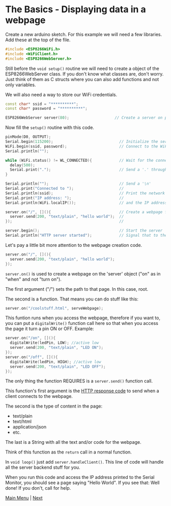 # The Basics - Displaying data in a webpage

Create a new arduino sketch. For this example we will need a few libraries.
Add these at the top of the file.

```c++
#include <ESP8266WiFi.h>
#include <WiFiClient.h>
#include <ESP8266WebServer.h>
```

Still before the <code>void setup()</code> routine we will need to create a object of the ESP8266WebServer class.
If you don't know what classes are, don't worry. Just think of them as C structs where you can also add functions and not only variables.

We will also need a way to store our WiFi credentials.

```c++
const char* ssid = "**********";
const char* password = "**********";

ESP8266WebServer server(80);					// Create a server on port 80
```

Now fill the <code>setup()</code> routine with this code.

```c++
pinMode(D0, OUTPUT);
Serial.begin(115200);                             // Initialize the serial bus with a 115200 baud rate. This will allow us to send data back to the computer through the USB cable
WiFi.begin(ssid, password);                       // Connect to the WiFi network set in the code above.
Serial.println("");

while (WiFi.status() != WL_CONNECTED){            // Wait for the connection to be established.
  delay(500);
  Serial.print(".");                              // Send a '.' through the serial bus while we wait.
}

Serial.println("");                               // Send a '\n'
Serial.print("Connected to ");                    // 
Serial.println(ssid);                             // Print the network the board connected to 
Serial.print("IP address: ");                     //
Serial.println(WiFi.localIP());                   // and the IP address it recieved from the DHCP server

server.on("/", [](){                              // Create a webpage for the server
  server.send(200, "text/plain", "hello world");  //
});                                               //

server.begin();                                   // Start the server
Serial.println("HTTP server started");            // Signal that to the PC
```

Let's pay a little bit more attention to the webpage creation code.

```c++
server.on("/", [](){
  server.send(200, "text/plain", "hello world");
});	
```

<code>server.on()</code> is used to create a webpage on the 'server' object ("on" as in "when" and not "turn on").

The first argument ("/") sets the path to that page. In this case, root.

The second is a function. That means you can do stuff like this:

```c++
server.on("/coolstuff.html", serveWebpage);	
```

This funtion runs when you access the webpage, therefore if you want to, you can put a <code>digitalWrite()</code> function call here so that when you access the page it turn a pin ON or OFF.
Example:
```c++
server.on("/on", [](){
  digitalWrite(ledPin, LOW); //active low
  server.send(200, "text/plain", "LED ON");
});
server.on("/off", [](){
  digitalWrite(ledPin, HIGH); //active low
  server.send(200, "text/plain", "LED OFF");
});
```

The only thing the function REQUIRES is a <code>server.send()</code> function call.

This function's first argument is the [HTTP response code](https://en.wikipedia.org/wiki/List_of_HTTP_status_codes) to send when a client connects to the webpage.

The second is the type of content in the page:
 * text/plain
 * text/html
 * application/json
 * etc.

The last is a String with all the text and/or code for the webpage.

Think of this function as the <code>return</code> call in a normal function.

In <code>void loop()</code> just add <code>server.handleClient()</code>. This line of code will handle all the server backend stuff for you.

When you run this code and access the IP address printed to the Serial Monitor, you should see a page saying "Hello World".
If you see that: Well done!
If you don't, call for help.

[Main Menu](../readme.md) | [Next](./ex3.md)